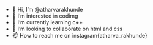 - 👋 Hi, I’m @atharvarakhunde
- 👀 I’m interested in codimg
- 🌱 I’m currently learning c++
- 💞️ I’m looking to collaborate on html and css 
- 📫 How to reach me on instagram{atharva_rakhunde}
<!---
atharvarakhunde/atharvarakhunde is a ✨ special ✨ repository because its `README.md` (this file) appears on your GitHub profile.
You can click the Preview link to take a look at your changes.
--->
